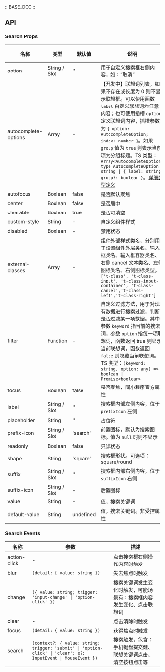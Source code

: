 :: BASE_DOC ::

## API
### Search Props

名称 | 类型 | 默认值 | 说明 | 必传
-- | -- | -- | -- | --
action | String / Slot | '' | 用于自定义搜索框右侧内容，如：“取消” | N
autocomplete-options | Array | - | 【开发中】联想词列表，如果不存在或长度为 0 则不显示联想框。可以使用函数 `label` 自定义联想词为任意内容；也可使用插槽 `option` 定义联想词内容，插槽参数为 `{ option: AutocompleteOption; index: number }`。如果 `group` 值为 `true` 则表示当前项为分组标题。TS 类型：`Array<AutocompleteOption>` `type AutocompleteOption = string \| { label: string; group?: boolean }`。[详细类型定义](https://github.com/Tencent/tdesign-miniprogram/tree/develop/src/search/type.ts) | N
autofocus | Boolean | false | 是否默认聚焦 | N
center | Boolean | false | 是否居中 | N
clearable | Boolean | true | 是否可清空 | N
custom-style | String | - | 自定义组件样式 | N
disabled | Boolean | - | 禁用状态 | N
external-classes | Array | - | 组件外部样式类名，分别用于设置组件外层类名、输入框类名、输入框容器类名、右侧 cancel 文本类名、左侧图标类名、右侧图标类型。`['t-class', 't-class-input', 't-class-input-container', 't-class-cancel','t-class-left','t-class-right']` | N
filter | Function | - | 自定义过滤方法，用于对现有数据进行搜索过滤，判断是否过滤某一项数据。其中参数 `keyword` 指当前的搜索词，参数 `option` 指每一项联想词，函数返回 true 则显示当前联想词，函数返回 `false` 则隐藏当前联想词。TS 类型：`(keyword: string, option: any) => boolean \| Promise<boolean>` | N
focus | Boolean | false | 是否聚焦，同小程序官方属性 | N
label | String / Slot | '' | 搜索框内部左侧内容，位于 `prefixIcon` 左侧 | N
placeholder | String | '' | 占位符 | N
prefix-icon | String / Slot | 'search' | 前置图标，默认为搜索图标。值为 `null` 时则不显示 | N
readonly | Boolean | false | 只读状态 | N
shape | String | 'square' | 搜索框形状。可选项：square/round | N
suffix | String / Slot | '' | 搜索框内部右侧内容，位于 `suffixIcon` 右侧 | N
suffix-icon | String / Slot | - | 后置图标 | N
value | String | - | 值，搜索关键词 | N
default-value | String | undefined | 值，搜索关键词。非受控属性 | N

### Search Events

名称 | 参数 | 描述
-- | -- | --
action-click | - | 点击搜索框右侧操作内容时触发
blur | `(detail: { value: string })` | 失去焦点时触发
change | `({ value: string; trigger: 'input-change' \| 'option-click' })` | 搜索关键词发生变化时触发，可能场景有：搜索框内容发生变化、点击联想词
clear | - | 点击清除时触发
focus | `(detail: { value: string })` | 获得焦点时触发
search | `(context?: { value: string; trigger: 'submit' \| 'option-click' \| 'clear'; e?: InputEvent \| MouseEvent })` | 搜索触发，包含：手机键盘提交健、联想关键词点击、清空按钮点击等
